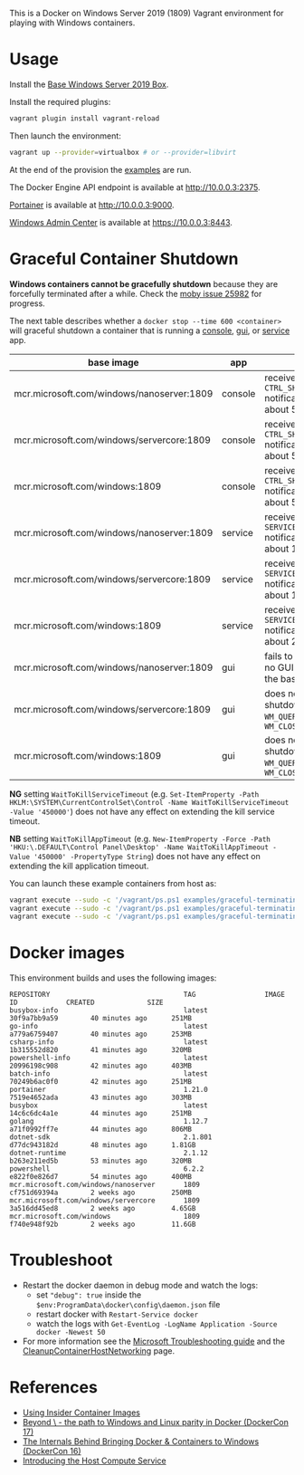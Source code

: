 This is a Docker on Windows Server 2019 (1809) Vagrant environment for playing with Windows containers.


# Usage

Install the [Base Windows Server 2019 Box](https://github.com/rgl/windows-2016-vagrant).

Install the required plugins:

```bash
vagrant plugin install vagrant-reload
```

Then launch the environment:

```bash
vagrant up --provider=virtualbox # or --provider=libvirt
```

At the end of the provision the [examples](examples/) are run.

The Docker Engine API endpoint is available at http://10.0.0.3:2375.

[Portainer](https://portainer.io/) is available at http://10.0.0.3:9000.

[Windows Admin Center](https://docs.microsoft.com/en-us/windows-server/manage/windows-admin-center/overview) is available at https://10.0.0.3:8443.

# Graceful Container Shutdown

**Windows containers cannot be gracefully shutdown** because they are forcefully terminated after a while. Check the [moby issue 25982](https://github.com/moby/moby/issues/25982) for progress.

The next table describes whether a `docker stop --time 600 <container>` will graceful shutdown a container that is running a [console](https://github.com/rgl/graceful-terminating-console-application-windows/), [gui](https://github.com/rgl/graceful-terminating-gui-application-windows/), or [service](https://github.com/rgl/graceful-terminating-windows-service/) app.

| base image                                | app     | behavior                                                                                     |
| ----------------------------------------- | ------- | -------------------------------------------------------------------------------------------- |
| mcr.microsoft.com/windows/nanoserver:1809 | console | receives the `CTRL_SHUTDOWN_EVENT` notification but is killed after about 5 seconds          |
| mcr.microsoft.com/windows/servercore:1809 | console | receives the `CTRL_SHUTDOWN_EVENT` notification but is killed after about 5 seconds          |
| mcr.microsoft.com/windows:1809            | console | receives the `CTRL_SHUTDOWN_EVENT` notification but is killed after about 5 seconds          |
| mcr.microsoft.com/windows/nanoserver:1809 | service | receives the `SERVICE_CONTROL_PRESHUTDOWN` notification but is killed after about 15 seconds |
| mcr.microsoft.com/windows/servercore:1809 | service | receives the `SERVICE_CONTROL_PRESHUTDOWN` notification but is killed after about 15 seconds |
| mcr.microsoft.com/windows:1809            | service | receives the `SERVICE_CONTROL_PRESHUTDOWN` notification but is killed after about 20 seconds |
| mcr.microsoft.com/windows/nanoserver:1809 | gui     | fails to run because there is no GUI support libraries in the base image                     |
| mcr.microsoft.com/windows/servercore:1809 | gui     | does not receive the shutdown messages `WM_QUERYENDSESSION` or `WM_CLOSE`                    |
| mcr.microsoft.com/windows:1809            | gui     | does not receive the shutdown messages `WM_QUERYENDSESSION` or `WM_CLOSE`                    |

**NG** setting `WaitToKillServiceTimeout` (e.g. `Set-ItemProperty -Path HKLM:\SYSTEM\CurrentControlSet\Control -Name WaitToKillServiceTimeout -Value '450000'`) does not have any effect on extending the kill service timeout.

**NB** setting `WaitToKillAppTimeout` (e.g. `New-ItemProperty -Force -Path 'HKU:\.DEFAULT\Control Panel\Desktop' -Name WaitToKillAppTimeout -Value '450000' -PropertyType String`) does not have any effect on extending the kill application timeout.

You can launch these example containers from host as:

```bash
vagrant execute --sudo -c '/vagrant/ps.ps1 examples/graceful-terminating-console-application/run.ps1'
vagrant execute --sudo -c '/vagrant/ps.ps1 examples/graceful-terminating-gui-application/run.ps1'
vagrant execute --sudo -c '/vagrant/ps.ps1 examples/graceful-terminating-windows-service/run.ps1'
```

# Docker images

This environment builds and uses the following images:

```
REPOSITORY                                 TAG                 IMAGE ID            CREATED             SIZE
busybox-info                               latest              30f9a7bb9a59        40 minutes ago      251MB
go-info                                    latest              a779a6759407        40 minutes ago      253MB
csharp-info                                latest              1b315552d820        41 minutes ago      320MB
powershell-info                            latest              20996198c908        42 minutes ago      403MB
batch-info                                 latest              70249b6ac0f0        42 minutes ago      251MB
portainer                                  1.21.0              7519e4652ada        43 minutes ago      303MB
busybox                                    latest              14c6c6dc4a1e        44 minutes ago      251MB
golang                                     1.12.7              a71f0992ff7e        44 minutes ago      806MB
dotnet-sdk                                 2.1.801             d77dc943182d        48 minutes ago      1.81GB
dotnet-runtime                             2.1.12              b263e211ed5b        53 minutes ago      320MB
powershell                                 6.2.2               e822f0e826d7        54 minutes ago      400MB
mcr.microsoft.com/windows/nanoserver       1809                cf751d69394a        2 weeks ago         250MB
mcr.microsoft.com/windows/servercore       1809                3a516dd45ed8        2 weeks ago         4.65GB
mcr.microsoft.com/windows                  1809                f740e948f92b        2 weeks ago         11.6GB
```

# Troubleshoot

* Restart the docker daemon in debug mode and watch the logs:
  * set `"debug": true` inside the `$env:ProgramData\docker\config\daemon.json` file
  * restart docker with `Restart-Service docker`
  * watch the logs with `Get-EventLog -LogName Application -Source docker -Newest 50`
* For more information see the [Microsoft Troubleshooting guide](https://docs.microsoft.com/en-us/virtualization/windowscontainers/troubleshooting) and the [CleanupContainerHostNetworking](https://github.com/Microsoft/Virtualization-Documentation/tree/live/windows-server-container-tools/CleanupContainerHostNetworking) page.

# References

* [Using Insider Container Images](https://docs.microsoft.com/en-us/virtualization/windowscontainers/quick-start/using-insider-container-images)
* [Beyond \ - the path to Windows and Linux parity in Docker (DockerCon 17)](https://www.youtube.com/watch?v=4ZY_4OeyJsw)
* [The Internals Behind Bringing Docker & Containers to Windows (DockerCon 16)](https://www.youtube.com/watch?v=85nCF5S8Qok)
* [Introducing the Host Compute Service](https://blogs.technet.microsoft.com/virtualization/2017/01/27/introducing-the-host-compute-service-hcs/)
